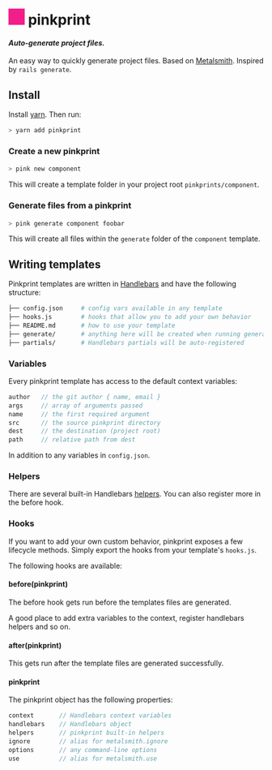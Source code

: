 ![pink](/pink.png) pinkprint
========================================

#### _Auto-generate project files._

An easy way to quickly generate project files. Based on
[Metalsmith][metalsmith]. Inspired by `rails generate`.

## Install

Install [yarn][yarn-install]. Then run:
```bash
> yarn add pinkprint
```

### Create a new pinkprint

```bash
> pink new component
```
This will create a template folder in your project root `pinkprints/component`.

### Generate files from a pinkprint

```bash
> pink generate component foobar
```
This will create all files within the `generate` folder of the `component`
template.

## Writing templates

Pinkprint templates are written in [Handlebars][handlebars] and have the
following structure:

```bash
├── config.json     # config vars available in any template
├── hooks.js        # hooks that allow you to add your own behavior
├── README.md       # how to use your template
├── generate/       # anything here will be created when running generate
├── partials/       # Handlebars partials will be auto-registered
```

### Variables

Every pinkprint template has access to the default context variables:

```javascript
author   // the git author { name, email }
args     // array of arguments passed
name     // the first required argument
src      // the source pinkprint directory
dest     // the destination (project root)
path     // relative path from dest
```
In addition to any variables in `config.json`.

### Helpers

There are several built-in Handlebars [helpers](./lib/helpers/handlebars.js).
You can also register more in the before hook.

### Hooks

If you want to add your own custom behavior, pinkprint exposes a few lifecycle
methods. Simply export the hooks from your template's `hooks.js`.

The following hooks are available:

#### before(pinkprint)

The before hook gets run before the templates files are generated.

A good place to add extra variables to the context, register handlebars helpers
and so on.

#### after(pinkprint)

This gets run after the template files are generated successfully.

#### pinkprint

The pinkprint object has the following properties:

```javascript
context       // Handlebars context variables
handlebars    // Handlebars object
helpers       // pinkprint built-in helpers
ignore        // alias for metalsmith.ignore
options       // any command-line options
use           // alias for metalsmith.use
```

[handlebars]: http://handlebarsjs.com/
[metalsmith]: https://github.com/segmentio/metalsmith
[prettier]: https://github.com/prettier/prettier
[yarn-install]: https://yarnpkg.com/lang/en/docs/install/
